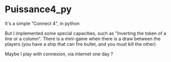 # Puissance4_py
It's a simple "Connect 4", in python

But I implemented some special capacities, such as "Inverting the token of a line or a column".
There is a mini-game when there is a draw between the players (you have a ship that can fire bullet, and you must kill the other)

Maybe I play with connexion, via internet one day ?
